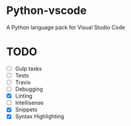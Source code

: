 # Python-vscode

A Python language pack for Visual Studio Code


# TODO

* [ ] Gulp tasks
* [ ] Tests
* [ ] Travis
* [ ] Debugging
* [x] Linting
* [ ] Intellisense
* [x] Snippets
* [x] Syntax Highlighting
